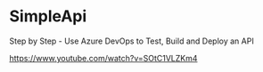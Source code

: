 # SimpleApi
Step by Step - Use Azure DevOps to Test, Build and Deploy an API

https://www.youtube.com/watch?v=SOtC1VLZKm4
